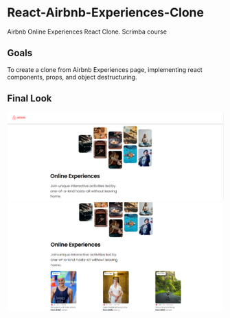 # React-Airbnb-Experiences-Clone
Airbnb Online Experiences React Clone. Scrimba course

## Goals
To create a clone from Airbnb Experiences page, implementing react components, props, and object destructuring.

## Final Look
![Image](./images/airbnbPart1.png)
![Image](./images/airbnbPart2.png)